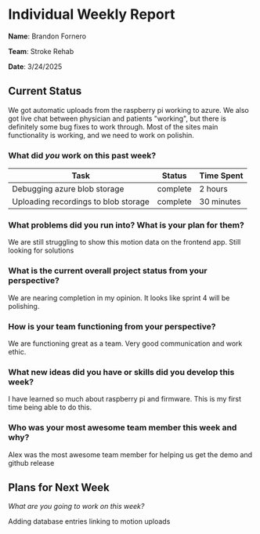# Individual Weekly Report

**Name**:
Brandon Fornero

**Team**: 
Stroke Rehab

**Date**: 
3/24/2025

## Current Status
We got automatic uploads from the raspberry pi working to azure. We also got live chat
between physician and patients "working", but there is definitely some bug fixes
to work through. Most of the sites main functionality is working, and we need 
to work on polishin.

### What did _you_ work on this past week?

| Task | Status | Time Spent | 
| ---- | ------ | ---------- |
| Debugging azure blob storage | complete | 2 hours |
| Uploading recordings to blob storage| complete | 30 minutes |


### What problems did you run into? What is your plan for them?

We are still struggling to show this motion data on the frontend app. Still looking
for solutions

### What is the current overall project status from your perspective? 

We are nearing completion in my opinion. It looks like sprint 4 will be polishing.

### How is your team functioning from your perspective?

We are functioning great as a team. Very good communication and work ethic. 

### What new ideas did you have or skills did you develop this week?

I have learned so much about raspberry pi and firmware. This is my first time being
able to do this. 

### Who was your most awesome team member this week and why?

Alex was the most awesome team member for helping us get the demo and github release

## Plans for Next Week

*What are you going to work on this week?*

Adding database entries linking to motion uploads

